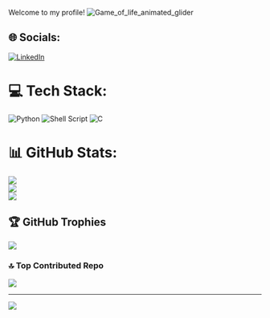Welcome to my profile!
![Game_of_life_animated_glider](https://github.com/user-attachments/assets/9e1d8c68-e9dc-45e3-9cba-a36a88015a65)


## 🌐 Socials:
[![LinkedIn](https://img.shields.io/badge/LinkedIn-%230077B5.svg?logo=linkedin&logoColor=white)](https://linkedin.com/in/https://www.linkedin.com/in/darpan-katarya/) 

# 💻 Tech Stack:
![Python](https://img.shields.io/badge/python-3670A0?style=for-the-badge&logo=python&logoColor=ffdd54) ![Shell Script](https://img.shields.io/badge/shell_script-%23121011.svg?style=for-the-badge&logo=gnu-bash&logoColor=white) ![C](https://img.shields.io/badge/c-%2300599C.svg?style=for-the-badge&logo=c&logoColor=white)
# 📊 GitHub Stats:
![](https://github-readme-stats.vercel.app/api?username=darpan-97&theme=dark&hide_border=false&include_all_commits=true&count_private=false)<br/>
![](https://github-readme-streak-stats.herokuapp.com/?user=darpan-97&theme=dark&hide_border=false)<br/>
![](https://github-readme-stats.vercel.app/api/top-langs/?username=darpan-97&theme=dark&hide_border=false&include_all_commits=true&count_private=false&layout=compact)

## 🏆 GitHub Trophies
![](https://github-profile-trophy.vercel.app/?username=darpan-97&theme=shadow_red&no-frame=false&no-bg=true&margin-w=4)

### 🔝 Top Contributed Repo
![](https://github-contributor-stats.vercel.app/api?username=darpan-97&limit=5&theme=dark&combine_all_yearly_contributions=true)

---
[![](https://visitcount.itsvg.in/api?id=darpan-97&icon=8&color=4)](https://visitcount.itsvg.in)

<!-- Proudly created with GPRM ( https://gprm.itsvg.in ) -->
